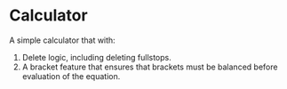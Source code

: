 # Calculator


A simple calculator that with:
1. Delete logic, including deleting fullstops.
2. A bracket feature that ensures that brackets must be balanced before evaluation of the equation.